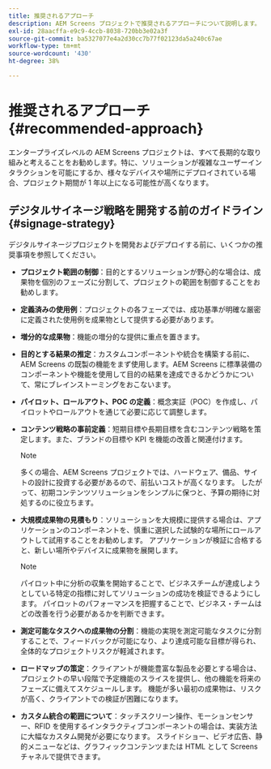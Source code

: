 ```yaml
---
title: 推奨されるアプローチ
description: AEM Screens プロジェクトで推奨されるアプローチについて説明します。
exl-id: 28aacffa-e9c9-4ccb-8038-720bb3e02a3f
source-git-commit: ba5327077e4a2d30cc7b77f02123da5a240c67ae
workflow-type: tm+mt
source-wordcount: '430'
ht-degree: 38%

---
```


# 推奨されるアプローチ {#recommended-approach}

エンタープライズレベルの AEM Screens プロジェクトは、すべて長期的な取り組みと考えることをお勧めします。特に、ソリューションが複雑なユーザーインタラクションを可能にするか、様々なデバイスや場所にデプロイされている場合、プロジェクト期間が 1 年以上になる可能性が高くなります。

## デジタルサイネージ戦略を開発する前のガイドライン {#signage-strategy}

デジタルサイネージプロジェクトを開発およびデプロイする前に、いくつかの推奨事項を参照してください。

* **プロジェクト範囲の制御**：目的とするソリューションが野心的な場合は、成果物を個別のフェーズに分割して、プロジェクトの範囲を制御することをお勧めします。

* **定義済みの使用例**：プロジェクトの各フェーズでは、成功基準が明確な厳密に定義された使用例を成果物として提供する必要があります。

* **増分的な成果物**：機能の増分的な提供に重点を置きます。

* **目的とする結果の推定**：カスタムコンポーネントや統合を構築する前に、AEM Screens の既製の機能をまず使用します。AEM Screens に標準装備のコンポーネントや機能を使用して目的の結果を達成できるかどうかについて、常にブレインストーミングをおこないます。

* **パイロット、ロールアウト、POC の定義**：概念実証（POC）を作成し、パイロットやロールアウトを通じて必要に応じて調整します。

* **コンテンツ戦略の事前定義**：短期目標や長期目標を含むコンテンツ戦略を策定します。また、ブランドの目標や KPI を機能の改善と関連付けます。

  >[!NOTE]
  >
  > 多くの場合、AEM Screens プロジェクトでは、ハードウェア、備品、サイトの設計に投資する必要があるので、前払いコストが高くなります。 したがって、初期コンテンツソリューションをシンプルに保つと、予算の期待に対処するのに役立ちます。

* **大規模成果物の見積もり**：ソリューションを大規模に提供する場合は、アプリケーションのコンポーネントを、慎重に選択した試験的な場所にロールアウトして試用することをお勧めします。 アプリケーションが検証に合格すると、新しい場所やデバイスに成果物を展開します。

  >[!NOTE]
  >
  > パイロット中に分析の収集を開始することで、ビジネスチームが達成しようとしている特定の指標に対してソリューションの成功を検証できるようにします。 パイロットのパフォーマンスを把握することで、ビジネス・チームはどの改善を行う必要があるかを判断できます。

* **測定可能なタスクへの成果物の分割**：機能の実現を測定可能なタスクに分割することで、フィードバックが可能になり、より達成可能な目標が得られ、全体的なプロジェクトリスクが軽減されます。

* **ロードマップの策定**：クライアントが機能豊富な製品を必要とする場合は、プロジェクトの早い段階で予定機能のスライスを提供し、他の機能を将来のフェーズに備えてスケジュールします。 機能が多い最初の成果物は、リスクが高く、クライアントでの検証が困難になります。

* **カスタム統合の範囲について**：タッチスクリーン操作、モーションセンサー、RFID を使用するインタラクティブコンポーネントの場合は、実装方法に大幅なカスタム開発が必要になります。 スライドショー、ビデオ広告、静的メニューなどは、グラフィックコンテンツまたは HTML として Screens チャネルで提供できます。
